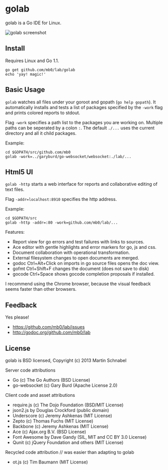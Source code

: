 golab
=====
golab is a Go IDE for Linux.

![golab screenshot][screenshot]

Install
-------
Requires Linux and Go 1.1.

	go get github.com/mb0/lab/golab
	echo 'yay! magic!'

Basic Usage
-----------
`golab` watches all files under your goroot and gopath (`go help gopath`).
It automatically installs and tests a list of packages specified by the `-work` flag and prints colored reports to stdout.

Flag `-work` specifies a path list to the packages you are working on.
Multiple paths can be seperated by a colon `:`.
The default `./...` uses the current directory and all it child packages.

Example:

	cd $GOPATH/src/github.com/mb0
	golab -work=../garyburd/go-websocket/websocket:./lab/...

Html5 UI
--------
`golab -http` starts a web interface for reports and collaborative editing of text files.

Flag `-addr=localhost:8910` specifies the http address.

Example:

	cd $GOPATH/src
	golab -http -addr=:80 -work=github.com/mb0/lab/...

Features:
 * Report view for go errors and test failures with links to sources.
 * Ace editor with gentle highlights and error markers for go, js and css.
 * Document collaboration with operational transformation.
 * External filesystem changes to open documents are merged.
 * godoc  Ctrl+Alt+Click on imports in go source files opens the doc view.
 * gofmt  Ctrl+Shift+F changes the document (does not save to disk)
 * gocode Ctrl+Space shows gocode completion proposals if installed.

I recommend using the Chrome browser, because the visual feedback seems faster than other browsers.

Feedback
--------
Yes please!
 * https://github.com/mb0/lab/issues
 * http://godoc.org/github.com/mb0/lab

License
-------
golab is BSD licensed, Copyright (c) 2013 Martin Schnabel

Server code attributions
 * Go (c) The Go Authors (BSD License)
 * go-websocket (c) Gary Burd (Apache License 2.0)

Client code and asset attributions
 * require.js (c) The Dojo Foundation (BSD/MIT License)
 * json2.js by Douglas Crockford (public domain)
 * Underscore (c) Jeremy Ashkenas (MIT License)
 * Zepto (c) Thomas Fuchs (MIT License)
 * Backbone (c) Jeremy Ashkenas (MIT License)
 * Ace (c) Ajax.org B.V. (BSD License)
 * Font Awesome by Dave Gandy (SIL, MIT and CC BY 3.0 License)
 * Qunit (c) jQuery Foundation and others (MIT License)

Recycled code attribution // was easier than adapting to golab
 * ot.js (c) Tim Baumann (MIT License)

[screenshot]: https://raw.github.com/mb0/lab/master/screenshot.png